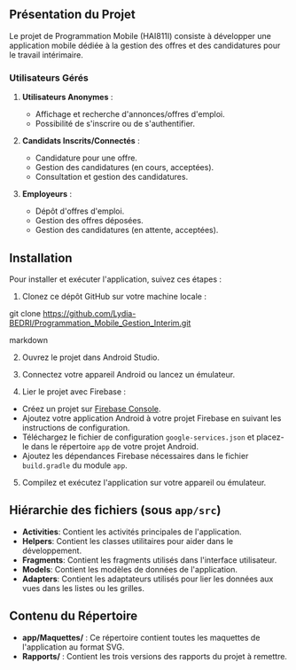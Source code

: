 ## Présentation du Projet

Le projet de Programmation Mobile (HAI811I) consiste à développer une application mobile dédiée à la gestion des offres et des candidatures pour le travail intérimaire.

### Utilisateurs Gérés

1. **Utilisateurs Anonymes** :
   - Affichage et recherche d'annonces/offres d'emploi.
   - Possibilité de s'inscrire ou de s'authentifier.
   
2. **Candidats Inscrits/Connectés** :
   - Candidature pour une offre.
   - Gestion des candidatures (en cours, acceptées).
   - Consultation et gestion des candidatures.
   
3. **Employeurs** :
   - Dépôt d'offres d'emploi.
   - Gestion des offres déposées.
   - Gestion des candidatures (en attente, acceptées).

## Installation
Pour installer et exécuter l'application, suivez ces étapes :

1. Clonez ce dépôt GitHub sur votre machine locale :

git clone https://github.com/Lydia-BEDRI/Programmation_Mobile_Gestion_Interim.git

markdown


2. Ouvrez le projet dans Android Studio.

3. Connectez votre appareil Android ou lancez un émulateur.

4. Lier le projet avec Firebase :
- Créez un projet sur [Firebase Console](https://console.firebase.google.com/).
- Ajoutez votre application Android à votre projet Firebase en suivant les instructions de configuration.
- Téléchargez le fichier de configuration `google-services.json` et placez-le dans le répertoire `app` de votre projet Android.
- Ajoutez les dépendances Firebase nécessaires dans le fichier `build.gradle` du module `app`.

5. Compilez et exécutez l'application sur votre appareil ou émulateur.

## Hiérarchie des fichiers (sous `app/src`)
- **Activities**: Contient les activités principales de l'application.
- **Helpers**: Contient les classes utilitaires pour aider dans le développement.
- **Fragments**: Contient les fragments utilisés dans l'interface utilisateur.
- **Models**: Contient les modèles de données de l'application.
- **Adapters**: Contient les adaptateurs utilisés pour lier les données aux vues dans les listes ou les grilles.

## Contenu du Répertoire

- **app/Maquettes/** : Ce répertoire contient toutes les maquettes de l'application au format SVG.
- **Rapports/** : Contient les trois versions des rapports du projet à remettre.
